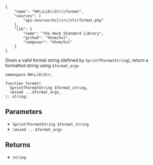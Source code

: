 ``` yamlmeta
{
    "name": "HH\\Lib\\Str\\format",
    "sources": [
        "api-sources/hsl/src/str/format.php"
    ],
    "lib": {
        "name": "the Hack Standard Library",
        "github": "hhvm/hsl",
        "composer": "hhvm/hsl"
    }
}
```




Given a valid format string (defined by ` SprintfFormatString `), return a
formatted string using `` $format_args ``




``` Hack
namespace HH\Lib\Str;

function format(
  SprintfFormatString $format_string,
  \mixed ...$format_args,
): string;
```




## Parameters




+ ` SprintfFormatString $format_string `
+ ` \mixed ...$format_args `




## Returns




* ` string `
<!-- HHAPIDOC -->
